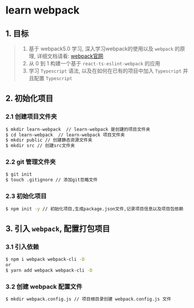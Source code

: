 # learn webpack
## 1. 目标
> 1. 基于 webpack5.0 学习, 深入学习webpack的使用以及 `webpack` 的原理, 详细文档请看: [webpack官网](https://webpack.docschina.org/concepts/)
> 2. 从 0 到 1 构建一个基于 `react-ts-eslint-webpack` 的应用
> 3. 学习 `Typescript` 语法, 以及在如何在已有的项目中加入 `Typescript` 并且配置 `Typescript`

## 2. 初始化项目
### 2.1 创建项目文件夹
```bash
$ mkdir learn-webpack  // learn-webpack 是创建的项目文件夹
$ cd learn-webpack  // learn-webpack 项目文件夹
$ mkdir public // 创建静态资源文件夹
$ mkdir src // 创建src文件夹
```

### 2.2 git 管理文件夹
```bash
$ git init 
$ touch .gitignore // 添加git忽略文件
```

### 2.3 初始化项目
```bash
$ npm init -y // 初始化项目,生成package.json文件,记录项目信息以及项目包依赖
```
## 3. 引入 `webpack`,  配置打包项目
### 3.1 引入依赖
```bash
$ npm i webpack webpack-cli -D
or
$ yarn add webpack webpack-cli -D
```
### 3.2 创建 webpack 配置文件
```bash 
$ mkdir webpack.config.js // 项目根目录创建 webpack.config.js 文件
```

